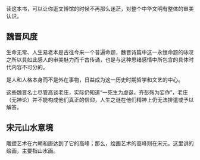 读这本书，可以让你逛文博馆的时候不再那么迷茫，对整个中华文明有整体的审美认识。



## 魏晋风度

生命无常、人生易老本是古往今来一个普遍命题，魏晋诗篇中这一永恒命题的咏叹之所以具如此感人的审美魅力而千古传诵，也是与这种思绪感情中所包含的具体时代内容不可分的。

是人和人格本身而不是外在事物，日益成为这一历史时期哲学和文艺的中心。

这些魏晋名士尽管高谈老庄，实际仍知道“一死生为虚诞，齐彭殇为妄作”，老庄（无神论）并不能构成他们真正的信仰，人生之谜在他们精神上仍无法排遣或予以解答。

## 宋元山水意境

雕塑艺术在六朝和唐达到了它的高峰；那么，绘画艺术的高峰则在宋元。这里讲的绘画，主要指山水画。

